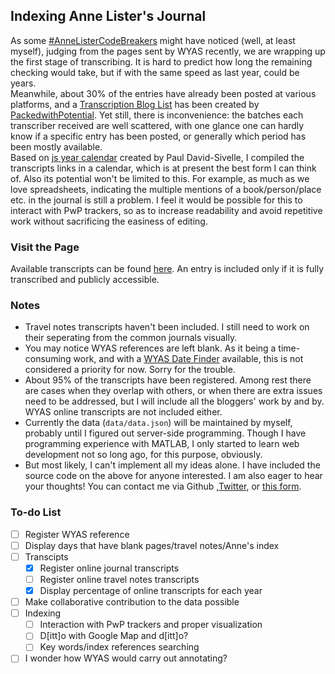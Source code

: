 ## Indexing Anne Lister's Journal
As some [#AnneListerCodeBreakers](https://wyascatablogue.wordpress.com/exhibitions/anne-lister/anne-lister-diary-transcription-project/) might have noticed (well, at least myself), judging from the pages sent by WYAS recently,  we are wrapping up the first stage of transcribing. It is hard to predict how long the remaining checking would take, but if with the same speed as last year, could be years.   
Meanwhile, about 30% of the entries have already been posted at various platforms, and a [Transcription Blog List](https://www.packedwithpotential.org/resources/anne-lister-diary-transcripts) has been created by [PackedwithPotential](https://www.packedwithpotential.org/home). Yet still, there is inconvenience: the batches each transcriber received are well scattered, with one glance one can hardly know if a specific entry has been posted, or generally which period has been mostly available.  
Based on [js year calendar](https://github.com/year-calendar/js-year-calendar) created by Paul David-Sivelle, I compiled the transcripts links in a calendar, which is at present the best form I can think of. Also its potential won't be limited to this. For example, as much as we love spreadsheets, indicating the multiple mentions of a book/person/place etc. in the journal is still a problem. I feel it would be possible for this to interact with PwP trackers, so as to increase readability and avoid repetitive work without sacrificing the easiness of editing.


### Visit the Page 
Available transcripts can be found [here](https://jiangjy-713.github.io/AL_Index/). An entry is included only if it is fully transcribed and publicly accessible.  

### Notes
- Travel notes transcripts haven't been included. I still need to work on their seperating from the common journals visually.
- You may notice WYAS references are left blank. As it being a time-consuming work, and with a [WYAS Date Finder](https://elizaleftus.com/) available, this is not considered a priority for now. Sorry for the trouble.
- About 95% of the transcripts have been registered. Among rest there are cases when they overlap with others, or when there are extra issues need to be addressed, but I will include all the bloggers' work by and by. WYAS online transcripts are not included either.
- Currently the data (`data/data.json`) will be maintained by myself, probably until I figured out server-side programming. Though I have programming experience with MATLAB, I only started to learn web development not so long ago, for this purpose, obviously. 
- But most likely, I can't implement all my ideas alone. I have included the source code on the above for anyone interested. I am also eager to hear your thoughts! You can contact me via Github ,[Twitter](https://twitter.com/water_in_forest), or [this form](https://forms.gle/Ab1GXBibJraTtMzZ7).

### To-do List
- [ ] Register WYAS reference
- [ ] Display days that have blank pages/travel notes/Anne's index 
- [ ] Transcipts 
    - [x] Register online journal transcripts
    - [ ] Register online travel notes transcripts
    - [x] Display percentage of online transcripts for each year 
- [ ] Make collaborative contribution to the data possible
- [ ] Indexing 
    - [ ] Interaction with PwP trackers and proper visualization
    - [ ] D[itt]o with Google Map and d[itt]o?
    - [ ] Key words/index references searching
- [ ] I wonder how WYAS would carry out annotating? 